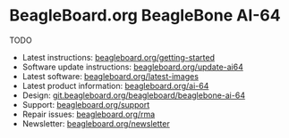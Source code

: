# BeagleBoard.org BeagleBone AI-64

TODO

* Latest instructions: [beagleboard.org/getting-started](beagleboard.org/getting-started)
* Software update instructions: [beagleboard.org/update-ai64](beagleboard.org/update-ai64)
* Latest software: [beagleboard.org/latest-images](beagleboard.org/latest-images)
* Latest product information: [beagleboard.org/ai-64](beagleboard.org/ai-64)
* Design: [git.beagleboard.org/beagleboard/beaglebone-ai-64](git.beagleboard.org/beagleboard/beaglebone-ai-64)
* Support: [beagleboard.org/support](beagleboard.org/support)
* Repair issues: [beagleboard.org/rma](beagleboard.org/rma)
* Newsletter: [beagleboard.org/newsletter](beagleboard.org/newsletter)
